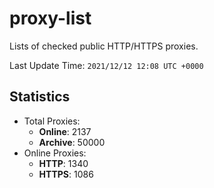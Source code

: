 # proxy-list  
Lists of checked public HTTP/HTTPS proxies.    

Last Update Time: `2021/12/12 12:08 UTC +0000`  
## Statistics  
- Total Proxies:  
  - **Online**: 2137  
  - **Archive**: 50000  
- Online Proxies:  
  - **HTTP**: 1340  
  - **HTTPS**: 1086  
